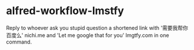 # alfred-workflow-lmstfy
Reply to whoever ask you stupid question a shortened link with '需要我帮你百度么' nichi.me and 'Let me google that for you' lmgtfy.com in one command.

